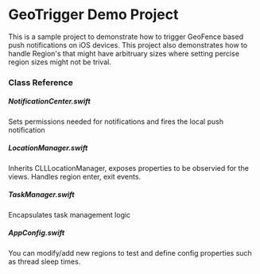 # GeoTrigger Demo Project

This is a sample project to demonstrate how to trigger GeoFence based push notifications on iOS devices. This project also demonstrates how to handle Region's that might have arbitruary sizes where setting percise region sizes might not be trival.

### Class Reference 
##### NotificationCenter.swift 
Sets permissions needed for notifications and fires the local push notification

##### LocationManager.swift
Inherits CLLLocationManager, exposes properties to be observied for the views. Handles region enter, exit events.

##### TaskManager.swift
Encapsulates task management logic

##### AppConfig.swift
You can modify/add new regions to test and define config properties such as thread sleep times.
